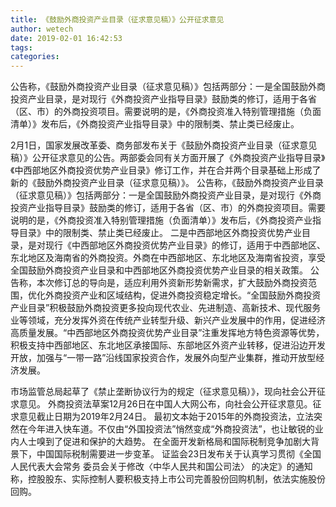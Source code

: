 ```yaml
---
title: 《鼓励外商投资产业目录（征求意见稿）》公开征求意见
author: wetech
date: 2019-02-01 16:42:53
tags: 
categories: 
---
```

公告称，《鼓励外商投资产业目录（征求意见稿）》包括两部分：一是全国鼓励外商投资产业目录，是对现行《外商投资产业指导目录》鼓励类的修订，适用于各省（区、市）的外商投资项目。需要说明的是，《外商投资准入特别管理措施（负面清单）》发布后，《外商投资产业指导目录》中的限制类、禁止类已经废止。
<!-- more -->
2月1日，国家发展改革委、商务部发布关于《鼓励外商投资产业目录（征求意见稿）》公开征求意见的公告。两部委会同有关方面开展了《外商投资产业指导目录》《中西部地区外商投资优势产业目录》修订工作，并在合并两个目录基础上形成了新的《鼓励外商投资产业目录（征求意见稿）》。
公告称，《鼓励外商投资产业目录（征求意见稿）》包括两部分：一是全国鼓励外商投资产业目录，是对现行《外商投资产业指导目录》鼓励类的修订，适用于各省（区、市）的外商投资项目。需要说明的是，《外商投资准入特别管理措施（负面清单）》发布后，《外商投资产业指导目录》中的限制类、禁止类已经废止。
二是中西部地区外商投资优势产业目录，是对现行《中西部地区外商投资优势产业目录》的修订，适用于中西部地区、东北地区及海南省的外商投资。外商在中西部地区、东北地区及海南省投资，享受全国鼓励外商投资产业目录和中西部地区外商投资优势产业目录的相关政策。
公告称，本次修订总的导向是，适应利用外资新形势新需求，扩大鼓励外商投资范围，优化外商投资产业和区域结构，促进外商投资稳定增长。“全国鼓励外商投资产业目录”积极鼓励外商投资更多投向现代农业、先进制造、高新技术、现代服务业等领域，充分发挥外资在传统产业转型升级、新兴产业发展中的作用，促进经济高质量发展。“中西部地区外商投资优势产业目录”注重发挥地方特色资源等优势，积极支持中西部地区、东北地区承接国际、东部地区外资产业转移，促进沿边开发开放，加强与“一带一路”沿线国家投资合作，发展外向型产业集群，推动开放型经济发展。
 
 
市场监管总局起草了《禁止垄断协议行为的规定（征求意见稿）》，现向社会公开征求意见。
外商投资法草案12月26日在中国人大网公布，向社会公开征求意见。征求意见截止日期为2019年2月24日。
最初文本始于2015年的外商投资法，立法突然在今年进入快车道。不仅由“外国投资法”悄然变成“外商投资法”，也让敏锐的业内人士嗅到了促进和保护的大趋势。
在全面开发新格局和国际税制竞争加剧大背景下，中国国际税制需要进一步变革。
证监会23日发布关于认真学习贯彻《全国人民代表大会常务 委员会关于修改〈中华人民共和国公司法〉 的决定》的通知称，控股股东、实际控制人要积极支持上市公司完善股份回购机制，依法实施股份回购。
